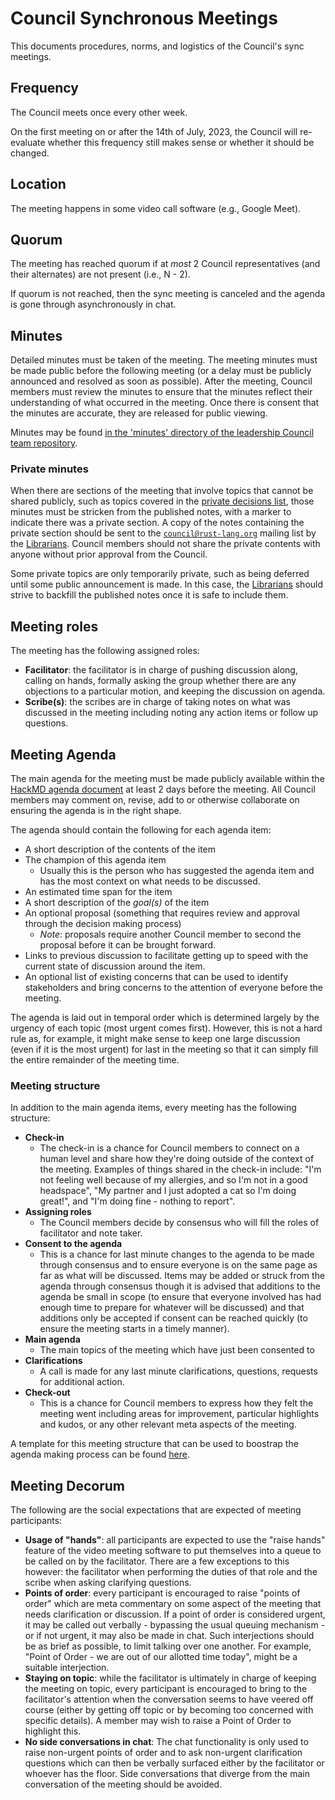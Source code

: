 # Council Synchronous Meetings

This documents procedures, norms, and logistics of the Council's sync meetings.

## Frequency

The Council meets once every other week.

On the first meeting on or after the 14th of July, 2023, the Council will re-evaluate whether this frequency still makes sense or whether it should be changed.

## Location

The meeting happens in some video call software (e.g., Google Meet).

## Quorum

The meeting has reached quorum if at *most* 2 Council representatives (and their alternates) are not present (i.e., N - 2).

If quorum is not reached, then the sync meeting is canceled and the agenda is gone through asynchronously in chat.

## Minutes

Detailed minutes must be taken of the meeting. The meeting minutes must be made public before the following meeting (or a delay must be publicly announced and resolved as soon as possible). After the meeting, Council members must review the minutes to ensure that the minutes reflect their understanding of what occurred in the meeting. Once there is consent that the minutes are accurate, they are released for public viewing.

Minutes may be found [in the 'minutes' directory of the leadership Council team repository](../minutes).

### Private minutes

When there are sections of the meeting that involve topics that cannot be shared publicly,
such as topics covered in the [private decisions list],
those minutes must be stricken from the published notes, with a marker to indicate there was a private section.
A copy of the notes containing the private section should be sent to the [`council@rust-lang.org`](mailto:council@rust-lang.org) mailing list by the [Librarians].
Council members should not share the private contents with anyone without prior approval from the Council.

Some private topics are only temporarily private, such as being deferred until some public announcement is made.
In this case, the [Librarians] should strive to backfill the published notes once it is safe to include them.

[private decisions list]: https://forge.rust-lang.org/governance/council.html#decisions-that-the-council-must-necessarily-make-privately
[Librarians]: ../committees/librarians.md

## Meeting roles

The meeting has the following assigned roles:

- **Facilitator**: the facilitator is in charge of pushing discussion along, calling on hands, formally asking the group whether there are any objections to a particular motion, and keeping the discussion on agenda.
- **Scribe(s)**: the scribes are in charge of taking notes on what was discussed in the meeting including noting any action items or follow up questions.

## Meeting Agenda

The main agenda for the meeting must be made publicly available within the [HackMD agenda document][agenda] at least 2 days before the meeting. All Council members may comment on, revise, add to or otherwise collaborate on ensuring the agenda is in the right shape.

The agenda should contain the following for each agenda item:

- A short description of the contents of the item
- The champion of this agenda item
  - Usually this is the person who has suggested the agenda item and has the most context on what needs to be discussed.
- An estimated time span for the item
- A short description of the *goal(s)* of the item
- An optional proposal (something that requires review and approval through the decision making process)
  - *Note*: proposals require another Council member to second the proposal before it can be brought forward.
- Links to previous discussion to facilitate getting up to speed with the current state of discussion around the item.
- An optional list of existing concerns that can be used to identify stakeholders and bring concerns to the attention of everyone before the meeting.

The agenda is laid out in temporal order which is determined largely by the urgency of each topic (most urgent comes first). However, this is not a hard rule as, for example, it might make sense to keep one large discussion (even if it is the most urgent) for last in the meeting so that it can simply fill the entire remainder of the meeting time.

[agenda]: https://hackmd.io/@rust-leadership-council/Byl1TfOO2

### Meeting structure

In addition to the main agenda items, every meeting has the following structure:

- **Check-in**
  - The check-in is a chance for Council members to connect on a human level and share how they're doing outside of the context of the meeting. Examples of things shared in the check-in include: "I'm not feeling well because of my allergies, and so I'm not in a good headspace", "My partner and I just adopted a cat so I'm doing great!", and "I'm doing fine - nothing to report".
- **Assigning roles**
  - The Council members decide by consensus who will fill the roles of facilitator and note taker.
- **Consent to the agenda**
  - This is a chance for last minute changes to the agenda to be made through consensus and to ensure everyone is on the same page as far as what will be discussed. Items may be added or struck from the agenda through consensus though it is advised that additions to the agenda be small in scope (to ensure that everyone involved has had enough time to prepare for whatever will be discussed) and that additions only be accepted if consent can be reached quickly (to ensure the meeting starts in a timely manner).
- **Main agenda**
  - The main topics of the meeting which have just been consented to
- **Clarifications**
  - A call is made for any last minute clarifications, questions, requests for additional action.
- **Check-out**
  - This is a chance for Council members to express how they felt the meeting went including areas for improvement, particular highlights and kudos, or any other relevant meta aspects of the meeting.

A template for this meeting structure that can be used to boostrap the agenda making process can be found [here](../templates/sync-meeting-agenda.md).

## Meeting Decorum 

The following are the social expectations that are expected of meeting participants:

- **Usage of "hands"**: all participants are expected to use the "raise hands" feature of the video meeting software to put themselves into a queue to be called on by the facilitator. There are a few exceptions to this however: the facilitator when performing the duties of that role and the scribe when asking clarifying questions.
- **Points of order**: every participant is encouraged to raise "points of order"  which are meta commentary on some aspect of the meeting that needs clarification or discussion. If a point of order is considered urgent, it may be called out verbally - bypassing the usual queuing mechanism - or if not urgent, it may also be made in chat. Such interjections should be as brief as possible, to limit talking over one another. For example, "Point of Order - we are out of our allotted time today", might be a suitable interjection.
- **Staying on topic**: while the facilitator is ultimately in charge of keeping the meeting on topic, every participant is encouraged to bring to the facilitator's attention when the conversation seems to have veered off course (either by getting off topic or by becoming too concerned with specific details). A member may wish to raise a Point of Order to highlight this.
- **No side conversations in chat**: The chat functionality is only used to raise non-urgent points of order and to ask non-urgent clarification questions which can then be verbally surfaced either by the facilitator or whoever has the floor. Side conversations that diverge from the main conversation of the meeting should be avoided.
